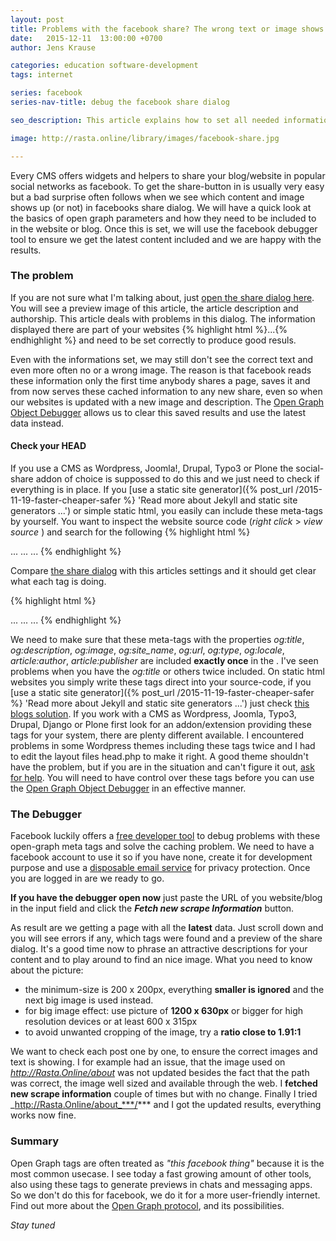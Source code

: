 ```yaml
---
layout: post
title: Problems with the facebook share? The wrong text or image shows up?
date:   2015-12-11  13:00:00 +0700
author: Jens Krause

categories: education software-development
tags: internet

series: facebook
series-nav-title: debug the facebook share dialog

seo_description: This article explains how to set all needed information in open graph tags of your website and how to use the debugger tools to get the latest results.

image: http://rasta.online/library/images/facebook-share.jpg

---
```


Every CMS offers widgets and helpers to share your blog/website in popular social networks as facebook. To get the share-button in is usually very easy but a bad surprise often follows when we see which content and image shows up (or not) in facebooks share dialog. We will have a quick look at the basics of open graph parameters and how they need to be included to in the website or blog. Once this is set, we will use the facebook debugger tool to ensure we get the latest content included and we are happy with the results.

<!--more-->

[Open Graph Object Debugger]: https://developers.facebook.com/tools/debug/og/object/ "Open debugger tool ..."

### The problem

If you are not sure what I'm talking about, just [open the share dialog here](https://facebook.com/sharer.php?u={{site.url}}{{page.url}} 'Open facebook share diaog...'). You will see a preview image of this article, the article description and authorship. This article deals with problems in this dialog. The information displayed there are part of your websites {% highlight html %}<head>...</head>{% endhighlight %} and need to be set correctly to produce good resuls.

Even with the informations set, we may still don't see the correct text and even more often no or a wrong image. The reason is that facebook reads these information only the first time anybody shares a page, saves it and from now serves these cached information to any new share, even so when our websites is updated with a new image and description. The [Open Graph Object Debugger] allows us to clear this saved results and use the latest data instead.

#### Check your HEAD

If you use a CMS as Wordpress, Joomla!, Drupal, Typo3 or Plone the social-share addon of choice is suppossed to do this and we just need to check if everything is in place. If you [use a static site generator]({% post_url /2015-11-19-faster-cheaper-safer %} 'Read more about Jekyll and static site generators ...') or simple static html, you easily can include these meta-tags by yourself. You want to inspect the website source code (*right click* > *view source* ) and search for the following
{% highlight html %}
<!DOCTYPE html>
<html>
  <head>
      ...
    <!- Search for these meta tags -->
    <meta property="og:title" content="The main title for our post" />
    <meta property="og:image" content="absolute URL to the image shown with the share" />
    <meta property="og:description" content="The description is the long text in the share dialog, explaining your visitors what they can get in your blog.">
    <meta property="og:site_name" content="The name of your site or something catchy"/>
    <meta property="og:url" content="URL: this article" />
    <meta property="og:type" content="website or article?" />
    <meta property="og:locale" content="Language Code" /> 
    <!-- Author info -->
    <meta property="article:author" content="URL: facebook user or page" />
    <meta property="article:publisher" content="URL: facebook user or page" />
    <!-- End -->
    ...
  </head>
  <body>...</body>
</html>  
{% endhighlight %}

Compare [the share dialog](https://facebook.com/sharer.php?u={{site.url}}{{page.url}}) with this articles settings and it should get clear what each tag is doing.

{% highlight html %}
<!DOCTYPE html>
<html>
  <head>
      ...
    <!- Search for these meta tags -->
    <meta property="og:title" content="{{page.title}}" />
    <meta property="og:image" content="{{page.image}}" />
    <meta property="og:description" content="{{page.seo_description}}">
    <meta property="og:site_name" content="{{site.name}}"/>
    <meta property="og:url" content="{{site.url}}{{page.url}}" />
    <meta property="og:type" content="article" />
    <meta property="og:locale" content="en_US" /> 
    <!-- Author info -->
    <meta property="article:author" content="{{site.fb-url}}" />
    <meta property="article:publisher" content="{{site.fb-url}}" />
    <!-- End -->
      ...
  </head>
  <body>...</body>
</html>  
{% endhighlight %}

We need to make sure that these meta-tags with the properties *og:title*, *og:description*, *og:image*, *og:site_name*, *og:url*, *og:type*, *og:locale*, *article:author*, *article:publisher* are included **exactly once** in the _<head>_. I've seen problems when you have the *og:title* or others twice included. On static html websites you simply write these tags direct into your source-code, if you [use a static site generator]({% post_url /2015-11-19-faster-cheaper-safer %} 'Read more about Jekyll and static site generators ...') just check [this blogs solution](https://github.com/Solomonic/theming.rasta_online/blob/master/_includes/open_graph.html 'Easy Open-graph tags inclusion ...'). If you work with a CMS as Wordpress, Joomla, Typo3, Drupal, Django or Plone first look for an addon/extension providing these tags for your system, there are plenty different available. I encountered problems in some Wordpress themes including these tags twice and I had to edit the layout files head.php to make it right. A good theme shouldn't have the problem, but if you are in the situation and can't figure it out, [ask for help](http://Rasta.Online/contact). You will need to have control over these tags before you can use the [Open Graph Object Debugger] in an effective manner.

### The Debugger

Facebook luckily offers a [free developer tool](https://developers.facebook.com/tools/debug/og/object/ 'Open Graph Debugger') to debug problems with these open-graph meta tags and solve the caching problem. We need to have a facebook account to use it so if you have none, create it for development purpose and use a [disposable email service](https://www.trash-mail.com/en/ 'Disposable email service with all conventional mailbox functions!') for privacy protection. Once you are logged in are we ready to go.

**If you have the debugger open now** just paste the URL of you website/blog in the input field and click the ***Fetch new scrape Information*** button.

As result are we getting a page with all the **latest** data. Just scroll down and you will see errors if any, which tags were found and a preview of the share dialog. It's a good time now to phrase an attractive descriptions for your content and to play around to find an nice image. What you need to know about the picture:

- the minimum-size is 200 x 200px, everything **smaller is ignored** and the next big image is used instead. 
- for big image effect: use picture of **1200 x 630px** or bigger for high resolution devices or at least 600 x 315px
- to avoid unwanted cropping of the image, try a **ratio close to 1.91:1**

We want to check each post one by one, to ensure the correct images and text is showing. I for example had an issue, that the image used on _http://Rasta.Online/about_ was not updated besides the fact that the path was correct, the image well sized and available through the web. I **fetched new scrape information** couple of times but with no change. Finally I tried _http://Rasta.Online/about_***/*** and I got the updated results, everything works now fine. 

### Summary

Open Graph tags are often treated as _"this facebook thing"_ because it is the most common usecase. I see today a fast growing amount of other tools, also using these tags to generate previews in chats and messaging apps. So we don't do this for facebook, we do it for a more user-friendly internet. Find out more about the [Open Graph protocol](http://ogp.me/ "More about the Open Graph protocol ..."), and its possibilities.

_Stay tuned_
